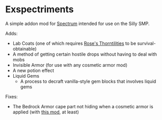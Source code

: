 # Exspectriments
A simple addon mod for [Spectrum](https://modrinth.com/mod/spectrum) intended for use on the Silly SMP.

Adds:
- Lab Coats (one of which requires [Rose's Thorntilities](https://modrinth.com/mod/roses-thorntilities) to be survival-obtainable)
- A method of getting certain hostile drops without having to deal with mobs
- Invisible Armor (for use with any cosmetic armor mod)
- A new potion effect
- Liquid Gems
  - A process to decraft vanilla-style gem blocks that involves liquid gems

Fixes:
- The Bedrock Armor cape part not hiding when a cosmetic armor is applied (with [this mod](https://modrinth.com/mod/cosmetic-armor), at least)